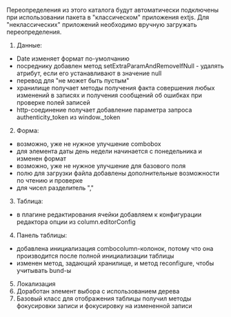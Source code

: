 Переопределения из этого каталога будут автоматически подключены при использовании пакета в
"классическом" приложения extjs. Для "неклассических" приложений необходимо вручную загружать переопределения.

1. Данные:
 - Date изменяет формат по-умолчанию
 - посреднику добавлен метод setExtraParamAndRemoveIfNull - удалять атрибут, если его устанавливают в значение null
 - перевод для "не может быть пустым"
 - хранилище получает методы получения факта совершения любых изменений в записях и
 получения сообщений об ошибках при проверке полей записей
 - http-соединение получает добавление параметра запроса authenticity_token из window._token
2. Форма:
 - возможно, уже не нужное улучшение combobox
 - для элемента даты день недели начинается с понедельника и изменен формат
 - возможно, уже не нужное улучшение для базового поля
 - полю для загрузки файла добавлены дополнительные возможности по чтению и проверке
 - для чисел разделитель ","
3. Таблица:
 - в плагине редактирования ячейки добавляем к конфигурации редактора опции из column.editorConfig
4. Панель таблицы:
 - добавлена инициализация combocolumn-колонок, потому что она производится после полной инициализации таблицы
 - изменен метод, задающий хранилище, и метод reconfigure, чтобы учитывать bund-ы
5. Локализация
6. Доработан элемент выбора с использованием дерева
7. Базовый класс для отображения таблицы получил методы фокусировки записи и фокусировку на измененной записи